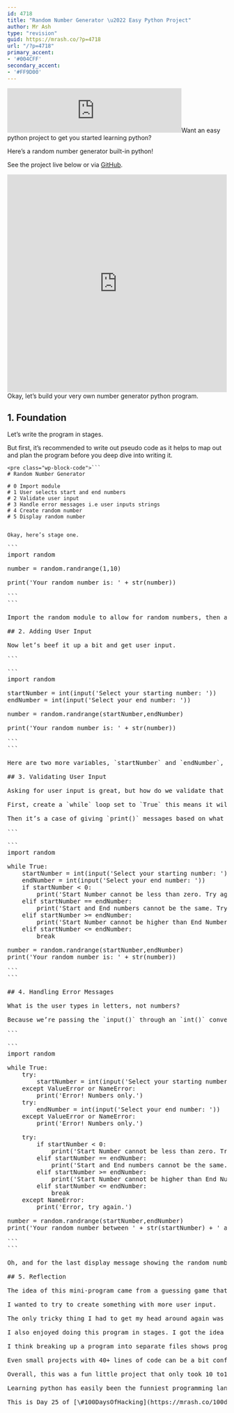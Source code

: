 ```yaml
---
id: 4718
title: "Random Number Generator \u2022 Easy Python Project"
author: Mr Ash
type: "revision"
guid: https://mrash.co/?p=4718
url: "/?p=4718"
primary_accent:
- '#004CFF'
secondary_accent:
- '#FF9D00'
---
```


<iframe frameborder="0" height="102px" loading="lazy" scrolling="no" src="https://anchor.fm/mrashleyball/embed/episodes/Random-Number-Generator--Easy-Python-Project-e18sqms" width="400px"></iframe>Want an easy python project to get you started learning python?

Here’s a random number generator built-in python!

See the project live below or via [GitHub](https://github.com/mrashleyball/Random-Number-Generator).

<iframe frameborder="0" height="500px" loading="lazy" src="https://replit.com/@mrashleyball/Random-Number-Generator?lite=true" width="100%"></iframe>Okay, let’s build your very own number generator python program.

## 1. Foundation

Let’s write the program in stages.

But first, it’s recommended to write out pseudo code as it helps to map out and plan the program before you deep dive into writing it.

```
<pre class="wp-block-code">```
# Random Number Generator

# 0 Import module
# 1 User selects start and end numbers
# 2 Validate user input
# 3 Handle error messages i.e user inputs strings
# 4 Create random number
# 5 Display random number

```
```

Okay, here’s stage one.

```
<pre class="wp-block-code">```
import random

number = random.randrange(1,10)

print('Your random number is: ' + str(number))

```
```

Import the random module to allow for random numbers, then assign a random number between 1 and 10 to the variable number. Lastly, display a concatenated string with the variable number converted into a string.

## 2. Adding User Input

Now let’s beef it up a bit and get user input.

```
<pre class="wp-block-code">```
import random

startNumber = int(input('Select your starting number: '))
endNumber = int(input('Select your end number: '))

number = random.randrange(startNumber,endNumber)

print('Your random number is: ' + str(number))

```
```

Here are two more variables, `startNumber` and `endNumber`, they both ask for user input which is passed through the integer conversion function.

## 3. Validating User Input

Asking for user input is great, but how do we validate that user input?

First, create a `while` loop set to `True` this means it will continue in a loop until a `break` statement. This is perfect if the user inputs incorrectly, they’ll always go back and be asked for the correct input.

Then it’s a case of giving `print()` messages based on what they’ve done wrong. Do this with `if` and `elif` statements, one for numbers less than zero, if numbers are the same and the start number higher than the end number.

```
<pre class="wp-block-code">```
import random

while True:
    startNumber = int(input('Select your starting number: '))
    endNumber = int(input('Select your end number: '))
    if startNumber < 0:
        print('Start Number cannot be less than zero. Try again.')
    elif startNumber == endNumber:
        print('Start and End numbers cannot be the same. Try again.')
    elif startNumber >= endNumber:
        print('Start Number cannot be higher than End Number. Try again.')
    elif startNumber <= endNumber:
        break

number = random.randrange(startNumber,endNumber)
print('Your random number is: ' + str(number))

```
```

## 4. Handling Error Messages

What is the user types in letters, not numbers?

Because we’re passing the `input()` through an `int()` conversion, then strings, or letters, will produce a `ValueError`. So to handle error messages without the program crashing and closing, we can use `try` and `except`.

```
<pre class="wp-block-code">```
import random

while True:
    try:
        startNumber = int(input('Select your starting number: '))
    except ValueError or NameError:
        print('Error! Numbers only.')
    try:
        endNumber = int(input('Select your end number: '))
    except ValueError or NameError:
        print('Error! Numbers only.')
    
    try:
        if startNumber < 0:
            print('Start Number cannot be less than zero. Try again.')
        elif startNumber == endNumber:
            print('Start and End numbers cannot be the same. Try again.')
        elif startNumber >= endNumber:
            print('Start Number cannot be higher than End Number. Try again.')
        elif startNumber <= endNumber:
            break
    except NameError:
        print('Error, try again.')

number = random.randrange(startNumber,endNumber)
print('Your random number between ' + str(startNumber) + ' and ' + str(endNumber) + ' is: ' + str(number))

```
```

Oh, and for the last display message showing the random number, also update it to incldue both the starting and ending number.

## 5. Reflection

The idea of this mini-program came from a guessing game that uses the same random module.

I wanted to try to create something with more user input.

The only tricky thing I had to get my head around again was error handling. I understood the concept of try and except, but applying it was tricky.

I also enjoyed doing this program in stages. I got the idea from work, a colleagues son wrote an example for a program in this way.

I think breaking up a program into separate files shows progression. Combine that with well-written comments and it makes for a great learning project.

Even small projects with 40+ lines of code can be a bit confusing at first to newcomers, like me. If the lines gradually increase, then it becomes more understandable.

Overall, this was a fun little project that only took 10 to15 minutes to program. I’m getting quicker at idea, plan, program, finishing and publishing. It’s fun to see the concepts sink in with each new program.

Learning python has easily been the funniest programming language I’ve learnt.

This is Day 25 of [\#100DaysOfHacking](https://mrash.co/100daysofhacking/), subscribe to the [newsletter](https://go.mrash.co/newsletter) for updates and if you have feedback, message me via [Twitter](https://twitter.com/mrashleyball). Happy Hacking.